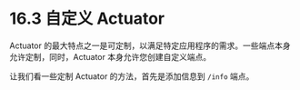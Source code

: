 # 16.3 自定义 Actuator

Actuator 的最大特点之一是可定制，以满足特定应用程序的需求。一些端点本身允许定制，同时，Actuator 本身允许您创建自定义端点。

让我们看一些定制 Actuator 的方法，首先是添加信息到 `/info` 端点。
